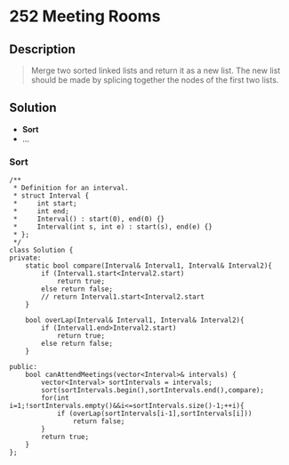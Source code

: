 # 252 Meeting Rooms

## Description
> Merge two sorted linked lists and return it as a new list. The new list should be made by splicing together the nodes of the first two lists.

## Solution
- **Sort**
- ...


### Sort
```
/**
 * Definition for an interval.
 * struct Interval {
 *     int start;
 *     int end;
 *     Interval() : start(0), end(0) {}
 *     Interval(int s, int e) : start(s), end(e) {}
 * };
 */
class Solution {
private:
    static bool compare(Interval& Interval1, Interval& Interval2){
        if (Interval1.start<Interval2.start)
            return true;
        else return false;
        // return Interval1.start<Interval2.start
    }
    
    bool overLap(Interval& Interval1, Interval& Interval2){
        if (Interval1.end>Interval2.start)
            return true;
        else return false;
    }
    
public:
    bool canAttendMeetings(vector<Interval>& intervals) {
        vector<Interval> sortIntervals = intervals;
        sort(sortIntervals.begin(),sortIntervals.end(),compare);
        for(int i=1;!sortIntervals.empty()&&i<=sortIntervals.size()-1;++i){
            if (overLap(sortIntervals[i-1],sortIntervals[i]))
                return false;
        }
        return true;
    }
};
```
